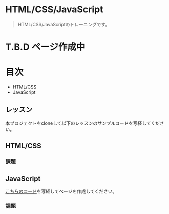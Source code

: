 # HTML/CSS/JavaScript

> HTML/CSS/JavaScriptのトレーニングです。

# T.B.D ページ作成中

# 目次
- HTML/CSS
- JavaScript

## レッスン
本プロジェクトをcloneして以下のレッスンのサンプルコードを写経してください。

## HTML/CSS
### 課題

## JavaScript
[こちらのコード](./lesson/javascript_lesson/)を写経してページを作成してください。 

### 課題

